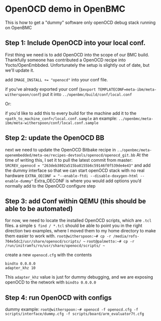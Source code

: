 # OpenOCD demo in OpenBMC

This is how to get a "dummy" software only openOCD debug stack running on OpenBMC 

## Step 1: Include OpenOCD into your local conf.
First thing we need is to add OpenOCD into the scope of our BMC build. Thankfully someone has contributed a OpenOCD recipe into Yocto/OpenEmbbded. Unfortunately the setup is slightly out of date, but we'll update it.

add `IMAGE_INSTALL += "openocd"` into your conf file.

if you've already exported your conf (`$export TEMPLATECONF=meta-ibm/meta-witherspoon/conf`)
put it into `../openbmc/build/conf/local.conf`

Or:

if you'd like to add this to every build for the machine add it to the 
`<path_to_machine_conf>/local.conf.sample`
an example: `../openbmc/meta-ibm/meta-witherspoon/conf/local.conf.sample`


## Step 2: update the OpenOCD BB
next we need to update the OpenOCD Bitbake recipe in 
`../openbmc/meta-openembedded/meta-oe/recipes-devtools/openocd/openocd_git.bb`
At the time of writing this, I set it to pull the latest commit from master:
`SRCREV_openocd = "263deb3802a515ba8155b6c59146f0f539de4e43"`
and add the dummy interface so that we can start openOCD stack with no real hardware
`EXTRA_OECONF = "--enable-ftdi --disable-doxygen-html --enable-dummy"`
Extra_OECONF is where you would add options you’d normally add to the OpenOCD configure step

## Step 3: add Conf within QEMU (this should be able to be automated)
for now, we need to locate the installed OpenOCD scripts, which are `.tcl` files. a simple `$ find / *.tcl` should be able to point you in the right direction 
two examples, where I moved them to my home directory to make them easier to work with.
`root@witherspoon:~# cp -r /media/rofs-704e5dc2/usr/share/openocd/scripts/ ~`
`root@palmetto:~# cp -r /run/initramfs/ro/usr/share/openocd/scripts/ ~`

create a new `openocd.cfg` with the contents

```
bindto 0.0.0.0
adapter_khz 10
```
This `adapter_khz` value is just for dummy debugging, and we are exposing openOCD to the network with `bindto 0.0.0.0`

## Step 4: run OpenOCD with configs
dummy example:
`root@witherspoon:~# openocd -f openocd.cfg -f scripts/interface/dummy.cfg -f scripts/board/arm_evaluator7t.cfg`
